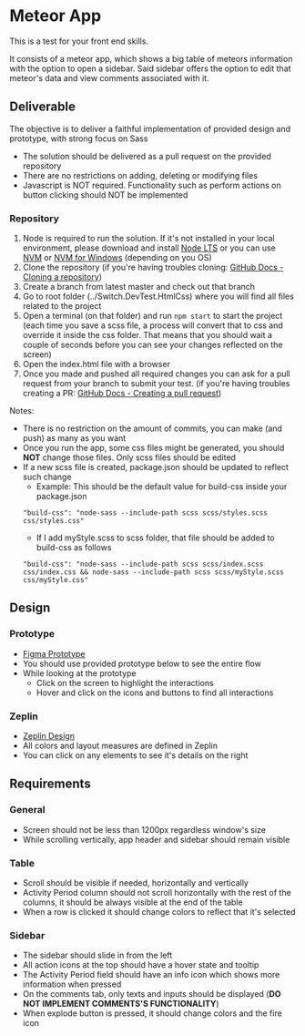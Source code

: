 # Meteor App

This is a test for your front end skills. 

It consists of a meteor app, which shows a big table of meteors information with the option to open a sidebar. Said sidebar offers the option to edit that meteor's data and view comments associated with it.

## Deliverable

The objective is to deliver a faithful implementation of provided design and prototype, with strong focus on Sass
- The solution should be delivered as a pull request on the provided repository
- There are no restrictions on adding, deleting or modifying files
- Javascript is NOT required. Functionality such as perform actions on button clicking should NOT be implemented

### Repository
1. Node is required to run the solution. If it's not installed in your local environment, please download and install [Node LTS](https://nodejs.org/en/) or you can use [NVM](https://github.com/nvm-sh/nvm) or [NVM for Windows](https://github.com/coreybutler/nvm-windows) (depending on you OS)
2. Clone the repository (if you're having troubles cloning: [GitHub Docs - Cloning a repository](https://docs.github.com/en/repositories/creating-and-managing-repositories/cloning-a-repository))
3. Create a branch from latest master and check out that branch
4. Go to root folder (../Switch.DevTest.HtmlCss) where you will find all files related to the project
5. Open a terminal (on that folder) and run `npm start` to start the project (each time you save a scss file, a process will convert that to css and override it inside the css folder. That means that you should wait a couple of seconds before you can see your changes reflected on the screen)
6. Open the index.html file with a browser
7. Once you made and pushed all required changes you can ask for a pull request from your branch to submit your test. (if you're having troubles creating a PR: [GitHub Docs - Creating a pull request](https://docs.github.com/en/pull-requests/collaborating-with-pull-requests/proposing-changes-to-your-work-with-pull-requests/creating-a-pull-request))

Notes:
- There is no restriction on the amount of commits, you can make (and push) as many as you want
- Once you run the app, some css files might be generated, you should **NOT** change those files. Only scss files should be edited
- If a new scss file is created, package.json should be updated to reflect such change
	- Example: This should be the default value for build-css inside your package.json
	```
	"build-css": "node-sass --include-path scss scss/styles.scss css/styles.css"
	```
	- If I add myStyle.scss to scss folder, that file should be added to build-css as follows
	```
	"build-css": "node-sass --include-path scss scss/index.scss css/index.css && node-sass --include-path scss scss/myStyle.scss css/myStyle.css"
	```


## Design

### Prototype
- [Figma Prototype](https://www.figma.com/proto/aDABvG54KWPH8kq3ZRmYEw/Meteor-App?page-id=0%3A1&node-id=1%3A1720&viewport=-2286%2C-637%2C1.74&scaling=min-zoom&starting-point-node-id=1%3A1720)
- You should use provided prototype below to see the entire flow
- While looking at the prototype
	- Click on the screen to highlight the interactions
	- Hover and click on the icons and buttons to find all interactions

### Zeplin
- [Zeplin Design](https://zpl.io/Q0pykym)
- All colors and layout measures are defined in Zeplin
- You can click on any elements to see it's details on the right


## Requirements

### General
- Screen should not be less than 1200px regardless window's size
- While scrolling vertically, app header and sidebar should remain visible

### Table 
- Scroll should be visible if needed, horizontally and vertically
- Activity Period column should not scroll horizontally with the rest of the columns, it should be always visible at the end of the table
- When a row is clicked it should change colors to reflect that it's selected

### Sidebar
- The sidebar should slide in from the left
- All action icons at the top should have a hover state and tooltip
- The Activity Period field should have an info icon which shows more information when pressed
- On the comments tab, only texts and inputs should be displayed (**DO NOT IMPLEMENT COMMENTS'S FUNCTIONALITY**)
- When explode button is pressed, it should change colors and the fire icon
